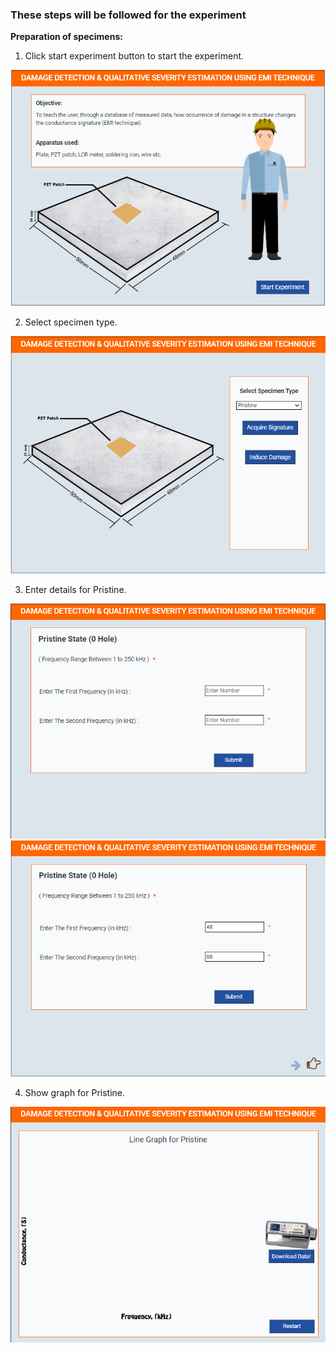 ### These steps will be followed for the experiment

<!-- **PRE EXPERIMENT TASK**

1) What is electro-mechanical impedance (EMI) technique?<br>
2) What is conductance? What is susceptance?<br>
3) Why does occurrence of damage alters the conductance signatures?<br>
4) What is RMSD? Write an expression for it?<br><br> -->

**Preparation of specimens:**

1. Click start experiment button to start the experiment.
 
<img src="images/pr1.png">

2. Select specimen type.
 
<img src="images/pr2.png">

3. Enter details for Pristine.
 
<img src="images/pr3.png">

<br>

<img src="images/pr4.png">

4. Show graph for Pristine.
 
<img src="images/pr5.png"> 

<!-- **POST EXPERIMENT TASK**


1) Plot and compare conductance and susceptance signature of following:<br>
a) Incipient Damage<br>
b) Moderate Damage<br>
c) Severe Damage<br>
2) Compute RMSD for all above cases.<br> -->
